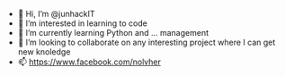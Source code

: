 - 👋 Hi, I’m @junhackIT
- 👀 I’m interested in learning to code
- 🌱 I’m currently learning Python and ... management
- 💞️ I’m looking to collaborate on any interesting project where I can get new knoledge
- 📫 https://www.facebook.com/nolvher

<!---
junhackIT/junhackIT is a ✨ special ✨ repository because its `README.md` (this file) appears on your GitHub profile.
You can click the Preview link to take a look at your changes.
--->
